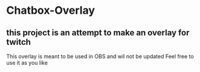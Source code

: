 # Chatbox-Overlay
this project is an attempt to make an overlay for twitch
-----------------------------------------------------------------------------
This overlay is meant to be used in OBS and wil not be updated
Feel free to use it as you like

